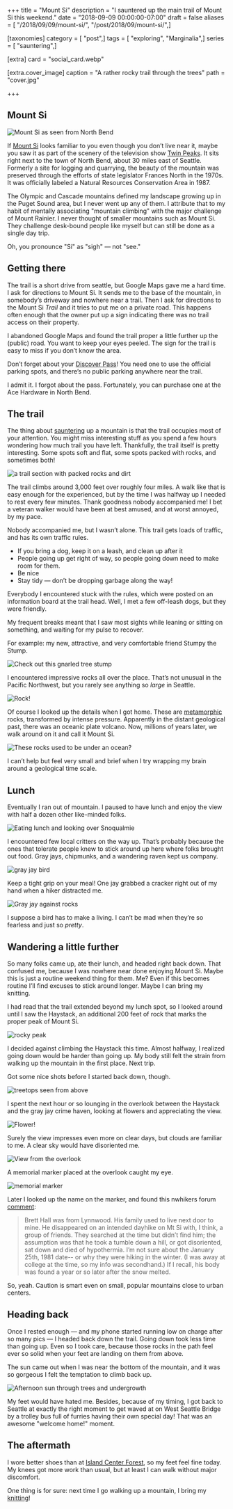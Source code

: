 +++
title = "Mount Si"
description = "I sauntered up the main trail of Mount Si this weekend."
date = "2018-09-09 00:00:00-07:00"
draft = false
aliases = [ "/2018/09/09/mount-si/", "/post/2018/09/mount-si/",]

[taxonomies]
category = [ "post",]
tags = [ "exploring", "Marginalia",]
series = [ "sauntering",]

[extra]
card = "social_card.webp"

[extra.cover_image]
caption = "A rather rocky trail through the trees"
path = "cover.jpg"

+++

## Mount Si

![Mount Si as seen from North Bend](mt-si.jpg)

If [Mount Si](https://www.wta.org/go-hiking/hikes/mount-si) looks
familiar to you even though you don’t live near it, maybe you saw it as
part of the scenery of the television show [Twin
Peaks](https://en.wikipedia.org/wiki/Twin_Peaks). It sits right next to
the town of North Bend, about 30 miles east of Seattle. Formerly a site
for logging and quarrying, the beauty of the mountain was preserved
through the efforts of state legislator Frances North in the 1970s. It
was officially labeled a Natural Resources Conservation Area in 1987.

The Olympic and Cascade mountains defined my landscape growing up in the
Puget Sound area, but I never went up any of them. I attribute that to
my habit of mentally associating "mountain climbing" with the major
challenge of Mount Rainier. I never thought of smaller mountains such as
Mount Si. They challenge desk-bound people like myself but can still be
done as a single day trip.

Oh, you pronounce "Si" as "sigh" — not "see."

## Getting there

The trail is a short drive from seattle, but Google Maps gave me a hard
time. I ask for directions to Mount Si. It sends me to the base of the
mountain, in somebody’s driveway and nowhere near a trail. Then I ask
for directions to the Mount Si *Trail* and it tries to put me on a
private road. This happens often enough that the owner put up a sign
indicating there was no trail access on their property.

I abandoned Google Maps and found the trail proper a little further up
the (public) road. You want to keep your eyes peeled. The sign for the
trail is easy to miss if you don’t know the area.

Don’t forget about your [Discover Pass][discover-pass]! You need one to use the official
parking spots, and there’s no public parking anywhere near the trail.

[discover-pass]: https://discoverpass.wa.gov

I admit it. I forgot about the pass. Fortunately, you can purchase one
at the Ace Hardware in North Bend.

## The trail

The thing about [sauntering](/tags/sauntering/) up a mountain is that
the trail occupies most of your attention. You might miss interesting
stuff as you spend a few hours wondering how much trail you have left.
Thankfully, the trail itself is pretty interesting. Some spots soft and
flat, some spots packed with rocks, and sometimes both\!

![a trail section with packed rocks and dirt](trail.jpg)

The trail climbs around 3,000 feet over roughly four miles. A walk like
that is easy enough for the experienced, but by the time I was halfway
up I needed to rest every few minutes. Thank goodness nobody accompanied
me\! I bet a veteran walker would have been at best amused, and at worst
annoyed, by my pace.

Nobody accompanied me, but I wasn’t alone. This trail gets loads of
traffic, and has its own traffic rules.

- If you bring a dog, keep it on a leash, and clean up after it
- People going up get right of way, so people going down need to make
  room for them.
- Be nice
- Stay tidy — don’t be dropping garbage along the way\!

Everybody I encountered stuck with the rules, which were posted on an
information board at the trail head. Well, I met a few off-leash dogs,
but they were friendly.

My frequent breaks meant that I saw most sights while leaning or sitting
on something, and waiting for my pulse to recover.

For example: my new, attractive, and very comfortable friend Stumpy the
Stump.

![Check out this gnarled tree stump](stumpy.jpg)

I encountered impressive rocks all over the place. That’s not unusual in
the Pacific Northwest, but you rarely see anything so *large* in
Seattle.

![Rock!](rock.jpg)

Of course I looked up the details when I got home. These are
[metamorphic](https://www.usgs.gov/faqs/what-are-metamorphic-rocks-0)
rocks, transformed by intense pressure. Apparently in the distant
geological past, there was an oceanic plate volcano. Now, millions of
years later, we walk around on it and call it Mount Si.

![These rocks used to be under an ocean?](more-rock.jpg)

I can’t help but feel very small and brief when I try wrapping my brain
around a geological time scale.

## Lunch

Eventually I ran out of mountain. I paused to have lunch and enjoy the
view with half a dozen other like-minded folks.

![Eating lunch and looking over Snoqualmie](lunch.jpg)

I encountered few local critters on the way up. That’s probably because
the ones that tolerate people knew to stick around up here where folks
brought out food. Gray jays, chipmunks, and a wandering raven kept us
company.

![gray jay bird](grayjay.jpg
  "A photogenic gray jay posing — right before stealing my cracker!")

Keep a tight grip on your meal\! One jay grabbed a cracker right out of
my hand when a hiker distracted me.

![Gray jay against rocks](jay-rocks.jpg)

I suppose a bird has to make a living. I can’t be mad when they’re so
fearless and just so *pretty*.

## Wandering a little further

So many folks came up, ate their lunch, and headed right back down. That
confused me, because I was nowhere near done enjoying Mount Si. Maybe
this is just a routine weekend thing for them. Me? Even if this becomes
routine I’ll find excuses to stick around longer. Maybe I can bring my
knitting.

I had read that the trail extended beyond my lunch spot, so I looked
around until I saw the Haystack, an additional 200 feet of rock that
marks the proper peak of Mount Si.

![rocky peak](haystack.jpg
  "The Haystack, Si's true summit")

I decided against climbing the Haystack this time. Almost halfway, I
realized going down would be harder than going up. My body still felt
the strain from walking up the mountain in the first place. Next trip.

Got some nice shots before I started back down, though.

![treetops seen from above](lovely.jpg
  "Sure the trees will break my fall eventually")

I spent the next hour or so lounging in the overlook between the
Haystack and the gray jay crime haven, looking at flowers and
appreciating the view.

![Flower!](flowers.jpg)

Surely the view impresses even more on clear days, but clouds are
familiar to me. A clear sky would have disoriented me.

![View from the overlook](overlook.jpg)

A memorial marker placed at the overlook caught my eye.

![memorial marker](brett-marker.jpg
  "Memorial marker for Brett Hall 1962-1981")

Later I looked up the name on the marker, and found this nwhikers forum
[comment](http://www.nwhikers.net/forums/viewtopic.php?p=202011&sid=1b5ffb6683037d9488f2bbb5e5f4218b#202011):

> Brett Hall was from Lynnwood. His family used to live next door to
> mine. He disappeared on an intended dayhike on Mt Si with, I think, a
> group of friends. They searched at the time but didn’t find him; the
> assumption was that he took a tumble down a hill, or got disoriented,
> sat down and died of hypothermia. I’m not sure about the January 25th,
> 1981 date-- or why they were hiking in the winter. (I was away at
> college at the time, so my info was secondhand.) If I recall, his body
> was found a year or so later after the snow melted.

So, yeah. Caution is smart even on small, popular mountains close to
urban centers.

## Heading back

Once I rested enough — and my phone started running low on charge after
so many pics — I headed back down the trail. Going down took less time
than going up. Even so I took care, because those rocks in the path feel
ever so solid when your feet are landing on them from above.

The sun came out when I was near the bottom of the mountain, and it was
so gorgeous I felt the temptation to climb back up.

![Afternoon sun through trees and undergrowth](sunshine.jpg)

My feet would have hated me. Besides, because of my timing, I got back
to Seattle at exactly the right moment to get waved at on West Seattle
Bridge by a trolley bus full of furries having their own special day\!
That was an awesome "welcome home\!" moment.

## The aftermath

I wore better shoes than at [Island Center
Forest](/post/2018/08/island-center-forest/), so my feet feel fine
today. My knees got more work than usual, but at least I can walk
without major discomfort.

One thing is for sure: next time I go walking up a mountain, I bring my
[knitting](/tags/knitting)\!